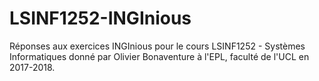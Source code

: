 # LSINF1252-INGInious
Réponses aux exercices INGInious pour le cours LSINF1252 - Systèmes Informatiques donné par Olivier Bonaventure à l'EPL, faculté de l'UCL en 2017-2018.
